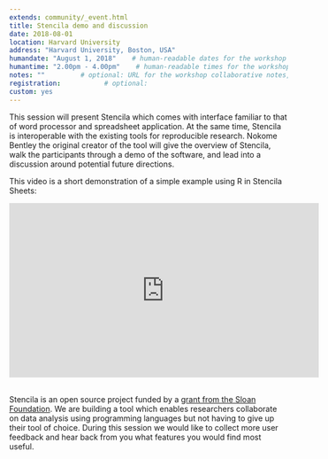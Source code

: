 ```yaml
---
extends: community/_event.html
title: Stencila demo and discussion
date: 2018-08-01
location: Harvard University    
address: "Harvard University, Boston, USA"      
humandate: "August 1, 2018"    # human-readable dates for the workshop (e.g., "Feb 17-18, 2020")
humantime: "2.00pm - 4.00pm"    # human-readable times for the workshop (e.g., "9:00 am - 4:30 pm")
notes: ""         # optional: URL for the workshop collaborative notes,
registration:           # optional:
custom: yes
---
```



This session will present Stencila  which comes with interface familiar to that of word
processor and spreadsheet application. At the same time, Stencila is interoperable with the existing tools for reproducible research. Nokome Bentley the original creator
of the tool will give the overview of Stencila, walk the participants through a demo of the software, and lead into a discussion around potential future directions.

This video is a short demonstration of a simple example using R in Stencila Sheets:

<iframe width="560" height="315" src="https://www.youtube.com/embed/yeG9msYKSXg" frameborder="0" allow="autoplay; encrypted-media" allowfullscreen></iframe>

<br/>
<br/>

Stencila is an open source project funded by a [grant from the Sloan Foundation](http://stenci.la/blog/sloan-grant/). We are building a tool which enables researchers collaborate on data analysis using programming languages but not having to give up their tool of choice. During this session we would like to collect more user feedback and hear back from you what features you would find most useful.
